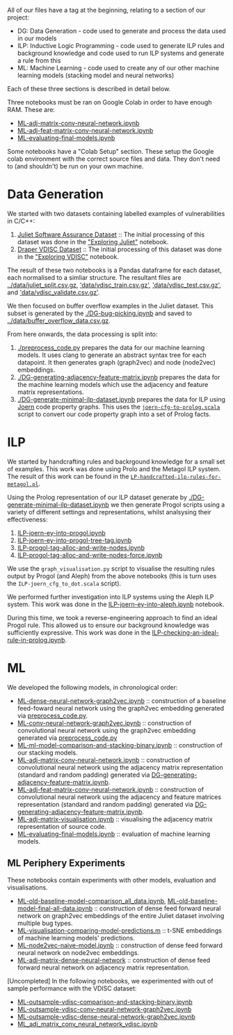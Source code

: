 All of our files have a tag at the beginning, relating to a section of our project:

  - DG: Data Generation - code used to generate and process the data used in our models
  - ILP: Inductive Logic Programming - code used to generate ILP rules and background knowledge and code used to run ILP systems and generate a rule from this
  - ML: Machine Learning - code used to create any of our other machine learning models (stacking model and neural networks)

Each of these three sections is described in detail below.

Three notebooks must be ran on Google Colab in order to have enough RAM. These are:
  
  - [ML-adj-matrix-conv-neural-network.ipynb](ML-adj-matrix-conv-neural-network.ipynb)
  - [ML-adj-feat-matrix-conv-neural-network.ipynb](ML-adj-feat-matrix-conv-neural-network.ipynb)
  - [ML-evaluating-final-models.ipynb](ML-evaluating-final-models.ipynb)
  
Some notebooks have a "Colab Setup" section. These setup the Google colab environment with the correct source files and data. They don't need to (and shouldn't) be run on your own machine.

# Data Generation

We started with two datasets containing labelled examples of vulnerabilities in C/C++:
  1. [Juliet Software Assurance Dataset](https://samate.nist.gov/SARD/testsuite.php) :: The initial processing of this dataset was done in the ["Exploring Juliet"](./DG-exploring-juliet.ipynb) notebook.
  2. [Draper VDISC Dataset](https://osf.io/d45bw/) :: The initial processing of this dataset was done in the ["Exploring VDISC"](./DG-exploring-vdisc.ipynb) notebook.
  
The result of these two notebooks is a Pandas dataframe for each dataset, each normalised to a simliar structure. The resultant files are [../data/juliet_split.csv.gz](../data/juliet_split.csv.gz), ['data/vdisc_train.csv.gz'](data/vdisc_train.csv.gz), ['data/vdisc_test.csv.gz'](data/vdisc_test.csv.gz), and ['data/vdisc_validate.csv.gz'](data/vdisc_validate.csv.gz).

We then focused on buffer overflow examples in the Juliet dataset. This subset is generated by the [./DG-bug-picking.ipynb](./DG-bug-picking.ipynb) and saved to [../data/buffer_overflow_data.csv.gz](../data/buffer_overflow_data.csv.gz).

From here onwards, the data processing is split into:
  1. [./preprocess_code.py](./preprocess_code.py) prepares the data for our machine learning models. It uses clang to generate an abstract syntax tree for each datapoint. It then generates graph (graph2vec) and node (node2vec) embeddings.
  2. [./DG-generating-adjacency-feature-matrix.ipynb](./DG-generating-adjacency-feature-matrix.ipynb) prepares the data for the machine learning models which use the adjacency and feature matrix representations.
  2. [./DG-generate-minimal-ilp-dataset.ipynb](./DG-generate-minimal-ilp-dataset.ipynb]) prepares the data for ILP using  [Joern](https://joern.io/) code property graphs. This uses the [`joern-cfg-to-prolog.scala`](joern-cfg-to-prolog.scala) script to convert our code property graph into a set of Prolog facts.



# ILP

We started by handcrafting rules and backrgound knowledge for a small set of examples. This work was done using Prolo and the Metagol ILP system. The result of this work can be found in the [`LP-handcrafted-ilp-rules-for-metagol.pl`](ILP-handcrafted-ilp-rules-for-metagol.pl). 

Using the Prolog representation of our ILP dataset generate by [./DG-generate-minimal-ilp-dataset.ipynb](./DG-generate-minimal-ilp-dataset.ipynb]) we then generate Progol scripts using a variety of different settings and representations, whilst analsysing their effectiveness:

  1. [ILP-joern-ey-into-progol.ipynb](ILP-joern-ey-into-progol.ipynb)
  2. [ILP-joern-ey-into-progol-tree-tag.ipynb](ILP-joern-ey-into-progol-tree-tag.ipynb)
  3. [ILP-progol-tag-alloc-and-write-nodes.ipynb](ILP-progol-tag-alloc-and-write-nodes.ipynb)
  3. [ILP-progol-tag-alloc-and-write-nodes-force.ipynb](ILP-progol-tag-alloc-and-write-nodes-force.ipynb)
  
We use the `graph_visualisation.py` script to visualise the resulting rules output by Progol (and Aleph) from the above notebooks (this is turn uses the `ILP-joern_cfg_to_dot.scala` script).
 
 We performed further investigation into ILP systems using the Aleph ILP system. This work was done in the [ILP-joern-ey-into-aleph.ipynb](ILP-joern-ey-into-aleph.ipynb) notebook.
 
 During this time, we took a reverse-engineering approach to find an ideal Progol rule. This allowed us to ensure our background knowledge was sufficiently expressive. This work was done in the [ILP-checking-an-ideal-rule-in-prolog.ipynb](ILP-checking-an-ideal-rule-in-prolog.ipynb).
 
# ML

We developed the following models, in chronological order:

  - [ML-dense-neural-network-graph2vec.ipynb](ML-dense-neural-network-graph2vec.ipynb) :: construction of a baseline feed-foward neural network using the graph2vec embedding generated via [preprocess_code.py](preprocess_code.py).
  - [ML-conv-neural-network-graph2vec.ipynb](ML-conv-neural-network-graph2vec.ipynb) :: construction of convolutional neural network using the graph2vec embedding generated via [preprocess_code.py](preprocess_code.py)
  - [ML-ml-model-comparison-and-stacking-binary.ipynb](ML-ml-model-comparison-and-stacking-binary.ipynb) :: construction of our stacking models.
  - [ML-adj-matrix-conv-neural-network.ipynb](ML-adj-matrix-conv-neural-network.ipynb) :: construction of convolutional neural network using the adjacency matrix representation (standard and random padding) generated via [DG-generating-adjacency-feature-matrix.ipynb](DG-generating-adjacency-feature-matrix.ipynb).
  - [ML-adj-feat-matrix-conv-neural-network.ipynb](ML-adj-feat-matrix-conv-neural-network.ipynb) :: construction of convolutional neural network using the adjacency and feature matrices representation (standard and random padding) generated via [DG-generating-adjacency-feature-matrix.ipynb](DG-generating-adjacency-feature-matrix.ipynb).
  - [ML-adj-matrix-visualisation.ipynb](ML-adj-matrix-visualisation.ipynb) :: visualising the adjacency matrix representation of source code.
  - [ML-evaluating-final-models.ipynb](ML-evaluating-final-models.ipynb) :: evaluation of machine learning models.
  
## ML Periphery Experiments
These notebooks contain experiments with other models, evaluation and visualisations.  

  - [ML-old-baseline-model-comparison_all_data.ipynb](ML-old-baseline-model-comparison_all_data.ipynb), [ML-old-baseline-model-final-all-data.ipynb](ML-old-baseline-model-final-all-data.ipynb) :: construction of dense feed forward neural network on graph2vec embeddings of the entire Juliet dataset involving multiple bug types.
  - [ML-visualisation-comparing-model-predictions.m](ML-visualisation-comparing-model-predictions.m) :: t-SNE embeddings of machine learning models' predictions.
  - [ML-node2vec-naive-model.ipynb](ML-node2vec-naive-model.ipynb) :: construction of dense feed forward neural network on node2vec embeddings.
  - [ML-adj-matrix-dense-neural-network](ML-adj-matrix-dense-neural-network.ipynb) :: construction of dense feed forward neural network on adjacency matrix representation.

[Uncompleted] In the following notebooks, we experimented with out of sample performance with the VDISC dataset:

 - [ML-outsample-vdisc-comparison-and-stacking-binary.ipynb](ML-outsample-vdisc-comparison-and-stacking-binary.ipynb)
 - [ML-outsample-vdisc-conv-neural-network-graph2vec.ipynb](ML-outsample-vdisc-conv-neural-network-graph2vec.ipynb) 
 - [ML-outsample-vdisc-dense-neural-network-graph2vec.ipynb](ML-outsample-vdisc-dense-neural-network-graph2vec.ipynb)
 - [ML_adj_matrix_conv_neural_network_vdisc.ipynb](ML_adj_matrix_conv_neural_network_vdisc.ipynb)
